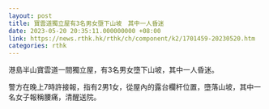```yaml
---
layout: post
title: 寶雲道獨立屋有3名男女墮下山坡　其中一人昏迷
date: 2023-05-20 20:35:11.000000000 +08:00
link: https://news.rthk.hk/rthk/ch/component/k2/1701459-20230520.htm
categories: rthk
---
```


港島半山寶雲道一間獨立屋，有3名男女墮下山坡，其中一人昏迷。

警方在晚上7時許接報，指有2男1女，從屋內的露台欄杆位置，墮落山坡，其中一名女子報稱腰痛，清醒送院。
